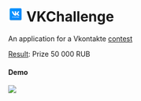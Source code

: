 # <img width="30" height="30" src="app/src/main/res/mipmap-xxxhdpi/ic_launcher.png"/>  VKChallenge

An application for a Vkontakte <a href="https://vk.com/wall-104669514_37">contest</a>

<p><a href="https://vk.com/wall-104669514_41">Result</a>: Prize 50 000 RUB

#### Demo ####

[<img src="https://github.com/NikitaZhelonkin/VkChallenge17/raw/master/demo.gif" width="360">](https://vk.com/video-104669514_456239018)
